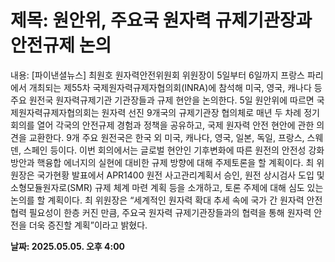 # **제목: 원안위, 주요국 원자력 규제기관장과 안전규제 논의**

  내용: [파이낸셜뉴스] 최원호 원자력안전위원회 위원장이 5일부터 6일까지 프랑스 파리에서 개최되는 제55차 국제원자력규제자협의회(INRA)에 참석해 미국, 영국, 캐나다 등 주요 원전국 원자력규제기관 기관장들과 규제 현안을 논의한다.    5일 원안위에 따르면 국제원자력규제자협의회는 원자력 선진 9개국의 규제기관장 협의체로 매년 두 차례 정기회의를 열어 각국의 안전규제 경험과 정책을 공유하고, 국제 원자력 안전 현안에 관한 의견을 교환한다. 9개 주요 원전국은 한국 외 미국, 캐나다, 영국, 일본, 독일, 프랑스, 스웨덴, 스페인 등이다.    이번 회의에서는 글로벌 현안인 기후변화에 따른 원전의 안전성 강화 방안과 핵융합 에너지의 실현에 대비한 규제 방향에 대해 주제토론을 할 계획이다. 최 위원장은 국가현황 발표에서 APR1400 원전 사고관리계획서 승인, 원전 상시검사 도입 및 소형모듈원자로(SMR) 규제 체계 마련 계획 등을 소개하고, 토론 주제에 대해 심도 있는 논의를 할 계획이다. 최 위원장은 “세계적인 원자력 확대 추세 속에 국가 간 원자력 안전 협력 필요성이 한층 커진 만큼, 주요국 원자력 규제기관장들과의 협력을 통해 원자력 안전을 더욱 증진할 계획”이라고 밝혔다.

  **날짜: 2025.05.05. 오후 4:00**